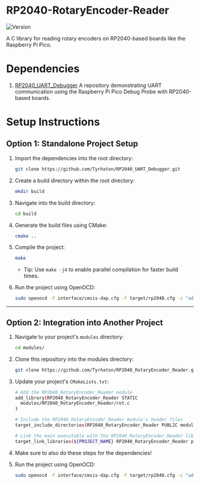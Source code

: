 # RP2040-RotaryEncoder-Reader
![Version](https://img.shields.io/badge/version-1.0.0-green.svg)

A C library for reading rotary encoders on RP2040-based boards like the Raspberry Pi Pico.

# Dependencies
1. [RP2040_UART_Debugger](https://github.com/Tyrhaton/RP2040_UART_Debugger)
   A repository demonstrating UART communication using the Raspberry Pi Pico Debug Probe with RP2040-based boards. 

# Setup Instructions

## Option 1: Standalone Project Setup
1. Import the dependencies into the root directory:
   ```bash
   git clone https://github.com/Tyrhaton/RP2040_UART_Debugger.git
   ```

2. Create a build directory within the root directory:
   ```bash
   mkdir build
   ```

3. Navigate into the build directory:
   ```bash
   cd build
   ```

4. Generate the build files using CMake:
   ```bash
   cmake ..
   ```

5. Compile the project:
   ```bash
   make
   ```
   * Tip: Use `make -j4` to enable parallel compilation for faster build times.

6. Run the project using OpenOCD:
   ```bash
   sudo openocd -f interface/cmsis-dap.cfg -f target/rp2040.cfg -c "adapter speed 5000" -c "program main.elf verify reset exit"
   ```

---

## Option 2: Integration into Another Project

1. Navigate to your project's `modules` directory:
   ```bash
   cd modules/
   ```

2. Clone this repository into the modules directory:
   ```bash
   git clone https://github.com/Tyrhaton/RP2040_RotaryEncoder_Reader.git
   ```

3. Update your project's `CMakeLists.txt`:
   ```bash
   # Add the RP2040_RotaryEncoder_Reader module
   add_library(RP2040_RotaryEncoder_Reader STATIC
     modules/RP2040_RotaryEncoder_Reader/rot.c
   )

   # Include the RP2040_RotaryEncoder_Reader module's header files
   target_include_directories(RP2040_RotaryEncoder_Reader PUBLIC modules/RP2040_RotaryEncoder_Reader)

   # Link the main executable with the RP2040_RotaryEncoder_Reader library and Pico SDK
   target_link_libraries(${PROJECT_NAME} RP2040_RotaryEncoder_Reader pico_stdlib)
    ```

4. Make sure to also do these steps for the dependencies!

5. Run the project using OpenOCD:
   ```bash
   sudo openocd -f interface/cmsis-dap.cfg -f target/rp2040.cfg -c "adapter speed 5000" -c "program main.elf verify reset exit"
   ```